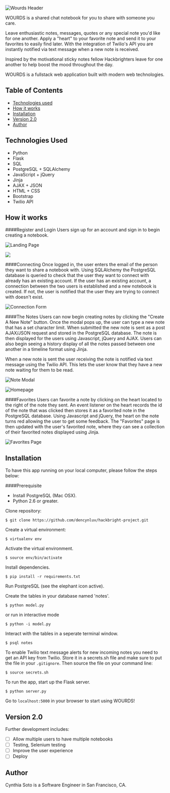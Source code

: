 
![Wourds Header](/static/img/wourds_header.png)

WOURDS is a shared chat notebook for you to share with someone you care. 

Leave enthusiastic notes, messages, quotes or any special note you'd like for one another. Apply a "heart" to your favorite note and send it to your favorites to easily find later. With the integration of Twilio's API you are instantly notified via text message when a new note is received.

Inspired by the motivational sticky notes fellow Hackbrighters leave for one another to help boost the mood throughout the day.  

WOURDS is a fullstack web application built with modern web technologies.


## Table of Contents
* [Technologies used](#technologiesused)
* [How it works](#how)
* [Installation](#install)
* [Version 2.0](#future)
* [Author](#author)


## <a name="technologiesused"></a>Technologies Used
* Python
* Flask
* SQL
* PostgreSQL + SQLAlchemy
* JavaScript + jQuery
* Jinja
* AJAX + JSON
* HTML + CSS
* Bootstrap
* Twilio API


## <a name="how"></a>How it works

####Register and Login
Users sign up for an account and sign in to begin creating a notebook.

![Landing Page](/static/img/landing_page.png)

![](/static/img/signin_page.png)

####Connecting
Once logged in, the user enters the email of the person they want to share a notebook with. Using SQLAlchemy the PostgreSQL database is queried to check that the user they want to connect with already has an existing account. If the user has an existing account, a connection between the two users is established and a new notebook is created. If not, the user is notified that the user they are trying to connect with doesn't exist. 

![Connection Form](/static/img/connection_form.png)

####The Notes
Users can now begin creating notes by clicking the "Create A New Note" button. Once the modal pops up, the user can type a new note that has a set character limit. When submitted the new note is sent as a post AJAX/JSON request and stored in the PostgreSQL database. The note is then displayed for the users using Javascript, jQuery and AJAX. Users can also begin seeing a history display of all the notes passed between one another in a timeline format using Jinja. 

When a new note is sent the user receiving the note is notified via text message using the Twilio API. This lets the user know that they have a new note waiting for them to be read.

![Note Modal](/static/img/note_screen.png)

![Homepage](/static/img/homepage.png)

####Favorites
Users can favorite a note by clicking on the heart located to the right of the note they sent. An event listener on the heart records the id of the note that was clicked then stores it as a favorited note in the PostgreSQL database. Using Javascript and jQuery, the heart on the note turns red allowing the user to get some feedback. The "Favorites" page is then updated with the user's favorited note, where they can see a collection of their favorited notes displayed using Jinja.

![Favorites Page](/static/img/favorites_page.png)


## <a name="install"></a>Installation

To have this app running on your local computer, please follow the steps below:

####Prerequisite

- Install PostgreSQL (Mac OSX).
- Python 2.6 or greater.

Clone repository:
```
$ git clone https://github.com/dencynluv/hackbright-project.git
```

Create a virtual environment:

```
$ virtualenv env
```
Activate the virtual environment.
```
$ source env/bin/activate
```
Install dependencies.
```
$ pip install -r requirements.txt
```

Run PostgreSQL (see the elephant icon active).

Create the tables in your database named 'notes'.
```
$ python model.py
```
or run in interactive mode
```
$ python -i model.py
```
Interact with the tables in a seperate terminal window.
```
$ psql notes
```
To enable Twilio text message alerts for new incoming notes you need to get an API key from Twilio. Store it in a secrets.sh file and make sure to put the file in your `.gitignore`. Then source the file on your command line:
```
$ source secrets.sh
```
To run the app, start up the Flask server.
```
$ python server.py
```
Go to `localhost:5000` in your browser to start using WOURDS!


## <a name="future"></a>Version 2.0

Further development includes:
- [ ] Allow multiple users to have multiple notebooks
- [ ] Testing, Selenium testing
- [ ] Improve the user experience
- [ ] Deploy

## <a name="author"></a>Author
Cynthia Soto is a Software Engineer in San Francisco, CA.